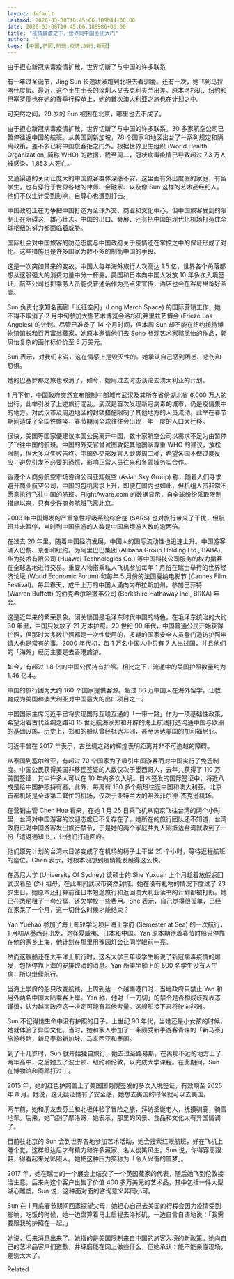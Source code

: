 ```yaml
---
layout: default
Lastmod: 2020-03-08T10:45:06.189044+00:00
date: 2020-03-08T10:45:06.188986+00:00
title: "疫情肆虐之下，世界向中国关闭大门"
author: ""
tags: [中国,护照,航班,疫情,旅行,新冠]
---
```


由于担心新冠病毒疫情扩散，世界切断了与中国的许多联系

有一年过圣诞节，Jing Sun 长途跋涉跑到北极去看驯鹿。还有一次，她飞到马拉喀什度假。最近，这个土生土长的深圳人又去克利夫兰出差。原本洛杉矶、纽约和巴塞罗那也在她的春季行程单上，她的首次澳大利亚之旅也在计划之中。

可突然之间，29 岁的 Sun 被困在北京，哪里也去不成了。

由于担心新冠病毒疫情扩散，世界切断了与中国的许多联系。30 多家航空公司已暂停往返中国的航班。从美国到新加坡，78 个国家和地区出台了一系列规定和隔离政策，差不多已将中国旅客拒之门外。根据世界卫生组织 (World Health Organization, 简称 WHO) 的数据，截至周二，冠状病毒疫情已导致超过 7.3 万人被感染，1,853 人死亡。

交通渠道的关闭让庞大的中国旅客群体深感不安，这里面有外出度假的家庭，有留学生，也有穿行于世界各地的律师、金融家、以及像 Sun 这样的艺术品经纪人。他们不仅生计受到影响，自尊心也遭到打击。

中国政府正在力争把中国打造为全球外交、商业和文化中心，但中国旅客受到的限制正在阻碍这一雄心壮志。中国的出口、会展、还有把中国的现代化机场打造成全球枢纽的努力都面临着威胁。

国际社会对中国旅客的防范态度与中国政府关于疫情还在掌控之中的保证形成了对比。这些措施也是许多国家为数不多的制衡中国的手段。

这是一次突如其来的变故。中国人每年海外旅行人次高达 1.5 亿，世界各个角落都想从这股强大的消费力量中分一杯羹。美国和日本向中国人发放 10 年多次入境签证，航空公司也把乘务人员能说普通话作为亮点来宣传，酒店也会在客房里备好茶壶。

Sun 负责北京知名画廊「长征空间」(Long March Space) 的国际营销工作，她不得不取消了 2 月中旬参加大型艺术博览会洛杉矶弗里兹艺博会 (Frieze Los Angeles) 的计划。尽管已准备了 14 个月时间，但本周 Sun 却不能在纽约接待博物馆馆长和百万富翁藏家，她原本邀请他们去 Soho 参观艺术家郭凤怡的作品，郭凤怡复杂的画作标价价至 6 万美元。

Sun 表示，对我们来说，这在情感上是毁灭性的。她承认自己感到困惑、悲伤和恐惧。

她的巴塞罗那之旅也取消了，如今，她用过去时态谈论去澳大利亚的计划。

1 月下旬，中国政府突然宣布限制中部城市武汉及其所在省份湖北省 6,000 万人的出行，此举引发了上述旅行混乱。武汉是首次发现新冠病毒的城市，仍是疫情集中的地方。对武汉市及周边地区的封锁措施限制了其他地方的人员流动。此举在春节期间造成了全国性瘫痪，春节期间全球往往会出现一年一度的人口大迁移。

很快，美国等国家便建议本国公民离开中国，数十家航空公司以需求不足为由暂停了飞往中国的航班。中国的外交官曾试图敦促其他国家尊重 WHO 的建议，放松限制，但大多以失败告终。中国外交部发言人耿爽周二称，希望各国不做过度反应，避免引发不必要的恐慌，影响正常人员往来和各领域务实合作。

香港个人商务航空市场咨询公司亚翔航空 (Asian Sky Group) 称，随着人们寻求避开商业航空公司，中国的包机需求上升，即便在国内也如此，但机组人员非常不愿意执行飞往中国的航班。FlightAware.com 的数据显示，自全球纷纷采取限制措施以来，只有少许商务航班飞离北京。

2003 年中国爆发的严重急性呼吸系统综合症 (SARS) 也对旅行带来了干扰，但航班并未暂停，当时到中国旅游的人数是中国出境游人数的逾两倍。

在过去 20 年里，随着中国经济发展，中国人的国际流动性也迅速上升。中国游客涌入巴黎、京都和纽约。为阿里巴巴集团 (Alibaba Group Holding Ltd., BABA)、华为技术有限公司 (Huawei Technologies Co.) 等中国科技公司服务的权力掮客在全球各地进行交易。重要人物搭乘私人飞机参加每年 1 月份在瑞士举行的世界经济论坛 (World Economic Forum) 和每年 5 月份的法国戛纳电影节 (Cannes Film Festival)。每年春天，成千上万的中国人涌向内布拉斯加州，参加巴菲特 (Warren Buffett) 的伯克希尔哈撒韦公司 (Berkshire Hathaway Inc., BRKA) 年会。

这是近年来的繁荣景象。闭关锁国是毛泽东时代中国的特色，在毛泽东统治的大约 30 年里，中国只发放了 21 万本护照。20 世纪 90 年代，中国普通公民开始获得护照，但那时大多数护照都是一次性使用的，多疑的国家安全人员登门造访护照申请人也是常有的事。2000 年代初，每 1 万名中国人中只有 7 人出过国，并且他们的「海外」经历主要是去香港旅游。

如今，有超过 1.8 亿的中国公民持有护照。相比之下，流通中的美国护照数量约为 1.46 亿本。

中国的旅行团为大约 160 个国家提供客源。超过 66 万中国人在海外留学，让教育成为美国和澳大利亚对中国最大的出口项目之一。

中国国家主席习近平已将实现国际互联互通的「一带一路」作为一项基础性政策，希望沿着古代丝绸之路和 15 世纪航海家郑和开辟的海上航线打造沟通中国与欧洲的基础设施。历史上，郑和的船队曾经抵达非洲，甚至远达美国的加利福尼亚。

习近平曾在 2017 年表示，古丝绸之路的辉煌表明距离并非不可逾越的障碍。

从泰国到塞尔维亚，有超过 70 个国家为了吸引中国游客而对中国实行了免签制度。中国公民获得美国非移民签证的人数仅次于墨西哥人，去年共获得了 110 万美国签证，其中许多人可以在 10 年内多次入境。日本签发的国际签证中，将近八成是给中国护照持有者。此外，每周有 160 多个航班往返中国和澳大利亚。北京首都机场是全球第二繁忙的机场，仅次于亚特兰大的哈茨菲尔德-杰克逊机场。

在营销主管 Chen Hua 看来，在她 1 月 25 日乘飞机从南京飞往台湾的两个小时里，台湾对中国游客的欢迎态度已不复存在了。她所在的旅行团队还不知道，台湾政府已对中国游客发出旅行禁令，于是她的两个家庭共九人刚抵达台湾就收到了一份「遣返通知书」，让他们打道回府。

他们原先计划的台湾六日游变成了在机场的椅子上干坐 25 个小时，等待返程航班的座位。Chen 表示，她根本没想到疫情能发展得这么快。

在悉尼大学 (University Of Sydney) 读硕士的 She Yuxuan 上个月趁着放假返回武汉看望 (外) 祖母，在此期间武汉市突然封城。她在没有礼物的情况下度过了 23 岁生日，她原本还打算前往日本短途旅行和返回澳大利亚读书的计划都被打断。她已在悉尼租了一套公寓，还欠学校一些费用。She 表示，自己觉得很孤单，已经在家呆了一个月，这一切什么时候才能结束？

Yan Yuehao 参加了海上邮轮学习项目海上学府 (Semester at Sea) 的一次航行，1 月初从墨西哥出发，途径夏威夷、日本和中国。Yan 原本期待着春节时船只停靠在他的家乡上海，他计划在那里用豫园灯会让同学眼前一亮。

然而这艘船还在太平洋上航行时，这名大学三年级学生听说了新冠病毒疫情的爆发，包括停靠上海的安排取消的消息。Yan 所乘坐船上的 500 名学生没有人生病，所以继续航行。

当海上学府的船只改变航线，上周到达一个越南港口时，当地政府只禁止 Yan 和另外两名中国大陆乘客上岸。Yan 称，他对「一刀切」的禁令是否构成歧视表态谨慎，认为越南政府这一决定可能有其他考量。这艘船接下来将驶向非洲。

Sun 不记得她生命中没有护照的日子。上世纪 90 年代，当她还是小女孩的时候，她就体验了异国文化。当时，她和家人参加了一条颇受新手游客青睐的「新马泰」旅游线路，新马泰指新加坡、马来西亚和泰国。

到了十几岁时，Sun 就开始独自旅行，她去过圣路易斯，在离那不远的地方上了两年高中，之后她去了波士顿、纽约和伦敦，以完成大学课程。在此期间，Sun 在博物馆和画廊打过工。

2015 年，她的红色护照盖上了美国国务院签发的多次入境签证，有效期至 2025 年 8 月。她说，这无疑让她有了安全感，她想去美国的时候就可以去美国。

两年前，她和朋友去芬兰和北极体验了冒险之旅，拜访圣诞老人，抚摸驯鹿，骑雪地车。后来，她飞到了摩洛哥，她表示，那里的风景、食品和文化太有异国情调了。

目前驻北京的 Sun 会到世界各地参加艺术活动，她会搜索红眼航班，好在飞机上睡个觉，这样抵达后才有精力和许多藏家、名人谈笑风生。Sun 说，你得穿高跟鞋，得看起来光彩照人。她把这种压力笑称为「令人兴奋的噩梦」。

2017 年，她在瑞士的一个展会上结交了一个英国藏家的代表，随后她飞到伦敦接洽生意，后来向这个客户出售了价值 400 多万美元的艺术品，其中包括一件大型湖心雕塑。Sun 说，这种面对面的咨询意义非同小可。

Sun 在 1 月底春节期间回家探望父母，她担心自己去美国的行程会因为疫情受到影响，吃饭的时候，她一边盘算着马上启程去洛杉矶，一边自言自语地说：「我需要跟我的护照在一起。」

她说，后来消息出来了。她指的是美国限制来自中国的旅客入境的新政策。她向自己的艺术品客户们道歉，并琢磨能在网上做些什么，但她承认：能不能亲临现场，差别太大了。

Related

